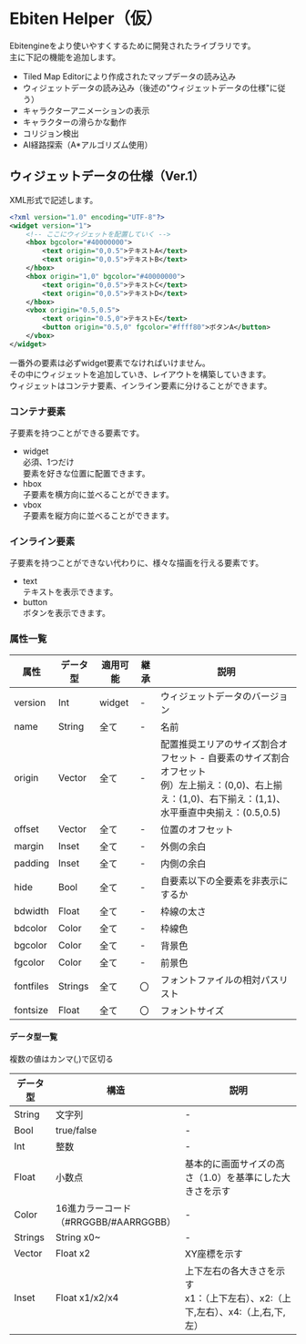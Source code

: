 # Ebiten Helper（仮）

Ebitengineをより使いやすくするために開発されたライブラリです。  
主に下記の機能を追加します。  
- Tiled Map Editorにより作成されたマップデータの読み込み
- ウィジェットデータの読み込み（後述の"ウィジェットデータの仕様"に従う）
- キャラクターアニメーションの表示
- キャラクターの滑らかな動作
- コリジョン検出
- AI経路探索（A*アルゴリズム使用）

## ウィジェットデータの仕様（Ver.1）

XML形式で記述します。  

```xml
<?xml version="1.0" encoding="UTF-8"?>
<widget version="1">
    <!-- ここにウィジェットを配置していく -->
    <hbox bgcolor="#40000000">
        <text origin="0,0.5">テキストA</text>
        <text origin="0,0.5">テキストB</text>
    </hbox>
    <hbox origin="1,0" bgcolor="#40000000">
        <text origin="0,0.5">テキストC</text>
        <text origin="0,0.5">テキストD</text>
    </hbox>
    <vbox origin="0.5,0.5">
        <text origin="0.5,0">テキストE</text>
        <button origin="0.5,0" fgcolor="#ffff80">ボタンA</button>
    </vbox>
</widget>
```

一番外の要素は必ずwidget要素でなければいけません。  
その中にウィジェットを追加していき、レイアウトを構築していきます。  
ウィジェットはコンテナ要素、インライン要素に分けることができます。  

### コンテナ要素

子要素を持つことができる要素です。  

- widget  
  必須、1つだけ  
  要素を好きな位置に配置できます。  
- hbox  
  子要素を横方向に並べることができます。  
- vbox  
  子要素を縦方向に並べることができます。  

### インライン要素

子要素を持つことができない代わりに、様々な描画を行える要素です。  

- text  
  テキストを表示できます。  
- button  
  ボタンを表示できます。  

### 属性一覧

|属性|データ型|適用可能|継承|説明|
|---|-------|-------|---|---|
|version|Int|widget|-|ウィジェットデータのバージョン|
|name|String|全て|-|名前|
|origin|Vector|全て|-|配置推奨エリアのサイズ割合オフセット - 自要素のサイズ割合オフセット<br>例）左上揃え：(0,0)、右上揃え：(1,0)、右下揃え：(1,1)、水平垂直中央揃え：(0.5,0.5)|
|offset|Vector|全て|-|位置のオフセット|
|margin|Inset|全て|-|外側の余白|
|padding|Inset|全て|-|内側の余白|
|hide|Bool|全て|-|自要素以下の全要素を非表示にするか|
|bdwidth|Float|全て|-|枠線の太さ|
|bdcolor|Color|全て|-|枠線色|
|bgcolor|Color|全て|-|背景色|
|fgcolor|Color|全て|-|前景色|
|fontfiles|Strings|全て|〇|フォントファイルの相対パスリスト|
|fontsize|Float|全て|〇|フォントサイズ|

#### データ型一覧

複数の値はカンマ(,)で区切る  

|データ型|構造|説明|
|------|----|---|
|String|文字列|-|
|Bool|true/false|-|
|Int|整数|-|
|Float|小数点|基本的に画面サイズの高さ（1.0）を基準にした大きさを示す|
|Color|16進カラーコード<br>（#RRGGBB/#AARRGGBB）|-|
|Strings|String x0~|-|
|Vector|Float x2|XY座標を示す|
|Inset|Float x1/x2/x4|上下左右の各大きさを示す<br>x1：（上下左右）、x2:（上下,左右）、x4:（上,右,下,左）|
